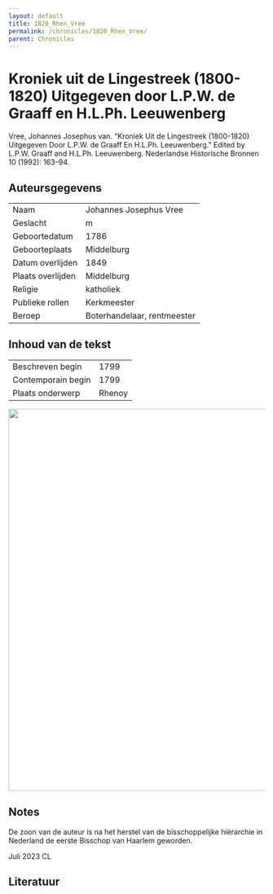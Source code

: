 ```yaml
---
layout: default
title: 1820_Rhen_Vree
permalink: /chronicles/1820_Rhen_Vree/
parent: Chronicles
--- 
```



# Kroniek uit de Lingestreek (1800-1820) Uitgegeven door L.P.W. de Graaff en H.L.Ph. Leeuwenberg 

Vree, Johannes Josephus van. “Kroniek Uit de Lingestreek (1800-1820) Uitgegeven Door L.P.W. de Graaff En H.L.Ph. Leeuwenberg.” Edited by L.P.W. Graaff and H.L.Ph. Leeuwenberg. Nederlandse Historische Bronnen 10 (1992): 163–94. 

## Auteursgegevens 

| | | 
| --------------- | --------------- | 
| Naam | Johannes Josephus Vree | 
| Geslacht | m | 
| Geboortedatum | 1786 | 
| Geboorteplaats | Middelburg | 
| Datum overlijden | 1849 | 
| Plaats overlijden | Middelburg | 
| Religie | katholiek | 
| Publieke rollen | Kerkmeester  | 
| Beroep | Boterhandelaar, rentmeester | 

## Inhoud van de tekst 

| | | 
| --------------- | --------------- | 
| Beschreven begin | 1799 | 
| Contemporain begin | 1799 | 
| Plaats onderwerp | Rhenoy | 

[<img src="..\..\barplots_chronicles\1820_Rhen_Vree.jpg" width="750"/>](..\..\barplots_chronicles\1820_Rhen_Vree.jpg) 

## Notes 

De zoon van de auteur is na het herstel van de bisschoppelijke hiërarchie in
Nederland de eerste Bisschop van Haarlem geworden.

Juli 2023 CL



## Literatuur 

